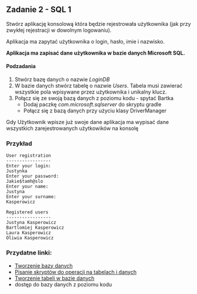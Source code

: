 ## Zadanie 2 - SQL 1

Stwórz aplikację konsolową która będzie rejestrowała użytkownika (jak przy zwykłej rejestracji w dowolnym logowaniu).

Aplikacja ma zapytać użytkownika o login, hasło, imie i nazwisko.

**Aplikacja ma zapisać dane użytkownika w bazie danych Microsoft SQL.**

#### Podzadania
1. Stwórz bazę danych o nazwie *LoginDB*
1. W bazie danych stwórz tabelę o nazwie *Users*. Tabela musi zawierać wszystkie pola wpisywane przez użytkownika i unikalny klucz.
1. Połącz się ze swoją bazą danych z poziomu kodu - spytać Bartka
   * Dodaj paczkę *com.microsoft.sqlserver* do skryptu gradle
   * Połącz się z bazą danych przy użyciu klasy DriverManager

Gdy Użytkownik wpisze już swoje dane aplikacja ma wypisać dane wszystkich zarejestrowanych użytkowików na konsolę

### Przykład

```
User registration
-----------------
Enter your login:
Justynka
Enter your password:
Jakie$tamh@slo
Enter your name:
Justyna
Enter your surname:
Kasperowicz

Registered users
-----------------
Justyna Kasperowicz
Bartlomiej Kasperowicz
Laura Kasperowicz
Oliwia Kasperowicz
```
### Przydatne linki:
- [Tworzenie bazy danych](db_createdb.md)
- [Pisanie skryptów do operacji na tabelach i danych](sms_scripts.md)
- [Tworzenie tabeli w bazie danych](https://www.youtube.com/watch?v=OKUcgXXrFGU)
- dostęp do bazy danych z poziomu kodu